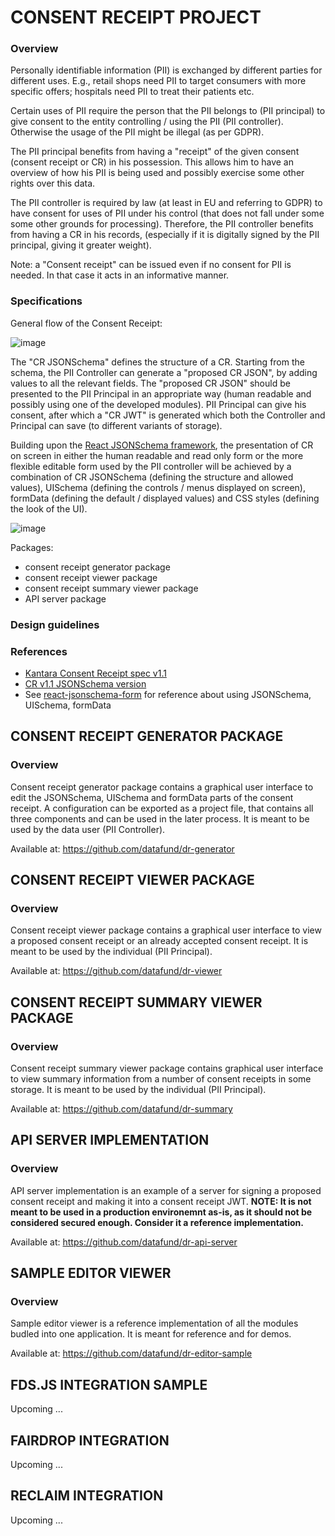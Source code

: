 # CONSENT RECEIPT PROJECT 
### Overview 

Personally identifiable information (PII) is exchanged by different parties for different uses. E.g., retail shops need PII to target consumers with more specific offers; hospitals need PII to treat their patients etc.

Certain uses of PII require the person that the PII belongs to (PII principal) to give consent to the entity controlling / using the PII (PII controller). Otherwise the usage of the PII might be illegal (as per GDPR).

The PII principal benefits from having a "receipt" of the given consent (consent receipt or CR) in his possession. This allows him to have an overview of how his PII is being used and possibly exercise some other rights over this data.

The PII controller is required by law (at least in EU and referring to GDPR) to have consent for uses of PII under his control (that does not fall under some some other grounds for processing). Therefore, the PII controller benefits from having a CR in his records, (especially if it is digitally signed by the PII principal, giving it greater weight).

Note: a "Consent receipt" can be issued even if no consent for PII is needed. In that case it acts in an informative manner. 

### Specifications 

General flow of the Consent Receipt:

![image](https://user-images.githubusercontent.com/1554520/59093151-86c5ba80-8913-11e9-9bba-0a67af598133.png)

The "CR JSONSchema" defines the structure of a CR. Starting from the schema, the PII Controller can generate a "proposed CR JSON", by adding values to all the relevant fields. The "proposed CR JSON" should be presented to the PII Principal in an appropriate way (human readable and possibly using one of the developed modules). PII Principal can  give his consent, after which a "CR JWT" is generated which both the Controller and Principal can save (to different variants of storage).

Building upon the [React JSONSchema framework](https://mozilla-services.github.io/react-jsonschema-form/), the presentation of CR on screen in either the human readable and read only form or the more flexible editable form used by the PII controller will be achieved by a combination of CR JSONSchema (defining the structure and allowed values), UISchema (defining the controls / menus displayed on screen), formData (defining the default / displayed values) and CSS styles (defining the look of the UI).

![image](https://user-images.githubusercontent.com/1554520/59093196-a230c580-8913-11e9-9a45-254204574f73.png)

Packages:
- consent receipt generator package
- consent receipt viewer package
- consent receipt summary viewer package
- API server package


### Design guidelines 
### References 

- [Kantara Consent Receipt spec v1.1](https://kantarainitiative.org/file-downloads/consent-receipt-specification-v1-1-0/)
- [CR v1.1 JSONSchema version](https://kantarainitiative.org/confluence/download/attachments/76447870/CR%20Schema%20v1_1_0%20DRAFT%206.json?version=2&modificationDate=1511151073000&api=v2)
- See [react-jsonschema-form](https://mozilla-services.github.io/react-jsonschema-form/) for reference about using JSONSchema, UISchema, formData

### 

## CONSENT RECEIPT GENERATOR PACKAGE
### Overview

Consent receipt generator package contains a graphical user interface to edit the JSONSchema, UISchema and formData parts of the consent receipt. A configuration can be exported as a project file, that contains all three components and can be used in the later process. It is meant to be used by the data user (PII Controller).

Available at: <https://github.com/datafund/dr-generator>

## CONSENT RECEIPT VIEWER PACKAGE
### Overview

Consent receipt viewer package contains a graphical user interface to view a proposed consent receipt or an already accepted consent receipt. It is meant to be used by the individual (PII Principal).

Available at: <https://github.com/datafund/dr-viewer>

## CONSENT RECEIPT SUMMARY VIEWER PACKAGE 
### Overview

Consent receipt summary viewer package contains graphical user interface to view summary information from a number of consent receipts in some storage. It is meant to be used by the individual (PII Principal). 

Available at: <https://github.com/datafund/dr-summary>

## API SERVER IMPLEMENTATION 
### Overview

API server implementation is an example of a server for signing a proposed consent receipt and making it into a consent receipt JWT. 
**NOTE: It is not meant to be used in a production environemnt as-is, as it should not be considered secured enough. Consider it a reference implementation.**

Available at: <https://github.com/datafund/dr-api-server>

## SAMPLE EDITOR VIEWER
### Overview

Sample editor viewer is a reference implementation of all the modules budled into one application. It is meant for reference and for demos.

Available at: <https://github.com/datafund/dr-editor-sample>

## FDS.JS INTEGRATION SAMPLE 

Upcoming ...

## FAIRDROP INTEGRATION
Upcoming ...

## RECLAIM INTEGRATION

Upcoming ...

## 



